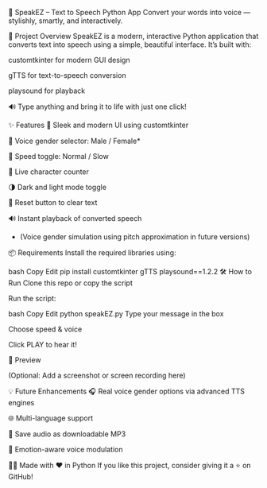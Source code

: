 🎤 SpeakEZ – Text to Speech Python App
Convert your words into voice — stylishly, smartly, and interactively.

🚀 Project Overview
SpeakEZ is a modern, interactive Python application that converts text into speech using a simple, beautiful interface. It’s built with:

customtkinter for modern GUI design

gTTS for text-to-speech conversion

playsound for playback

🔊 Type anything and bring it to life with just one click!

✨ Features
🎨 Sleek and modern UI using customtkinter

🎤 Voice gender selector: Male / Female*

🐢 Speed toggle: Normal / Slow

🧮 Live character counter

🌗 Dark and light mode toggle

🧹 Reset button to clear text

🔊 Instant playback of converted speech

* (Voice gender simulation using pitch approximation in future versions)

📦 Requirements
Install the required libraries using:

bash
Copy
Edit
pip install customtkinter gTTS playsound==1.2.2
🛠 How to Run
Clone this repo or copy the script

Run the script:

bash
Copy
Edit
python speakEZ.py
Type your message in the box

Choose speed & voice

Click PLAY to hear it!

📸 Preview

(Optional: Add a screenshot or screen recording here)

💡 Future Enhancements
🎧 Real voice gender options via advanced TTS engines

🌐 Multi-language support

🔁 Save audio as downloadable MP3

🧠 Emotion-aware voice modulation

👨‍💻 Made with ❤️ in Python
If you like this project, consider giving it a ⭐ on GitHub!

